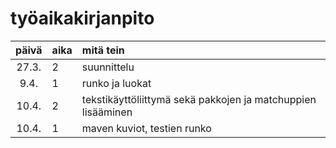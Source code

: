 # työaikakirjanpito

| päivä | aika | mitä tein |
| :----:|:-----|:----------|
|27.3.  |2     |suunnittelu|
|9.4.   |1     |runko ja luokat|
|10.4.  |2   |tekstikäyttöliittymä sekä pakkojen ja matchuppien lisääminen|
|10.4.  |1     |maven kuviot, testien runko|
